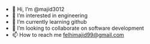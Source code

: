 - 👋 Hi, I’m @majid3012
- 👀 I’m interested in engineering
- 🌱 I’m currently learning github
- 💞️ I’m looking to collaborate on software development
- 📫 How to reach me felhimajid99@gmail.com

<!---
majid3012/majid3012 is a ✨ special ✨ repository because its `README.md` (this file) appears on your GitHub profile.
You can click the Preview link to take a look at your changes.
--->
